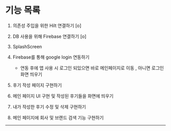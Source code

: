 # 기능 목록
    
1. 의존성 주입을 위한 Hilt 연결하기 [o]

2. DB 사용을 위해 Firebase 연결하기 [o]

3. SplashScreen 

4. Firebase를 통해 google login 연동하기
    - 연동 후에 앱 사용 시 로그인 되있으면 바로 메인페이지로 이동 , 아니면 로그인 화면 띄우기

5. 후기 작성 페이지 구현하기

6. 메인 페이지 UI 구현 및 작성된 후기들을 화면에 띄우기

7. 내가 작성한 후기 수정 및 삭제 구현하기

8. 메인 페이지에 회사 및 브랜드 검색 기능 구현하기

***

